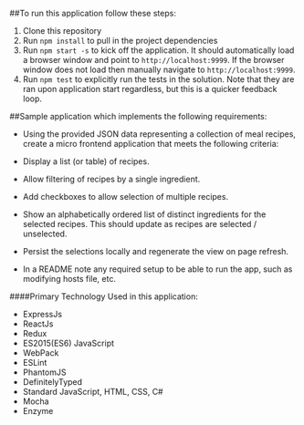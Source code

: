##To run this application follow these steps:
1.  Clone this repository
2.  Run `npm install` to pull in the project dependencies
3.  Run `npm start -s` to kick off the application.  It should automatically load a browser window and point to `http://localhost:9999`.  If the browser window does not load then manually navigate to `http://localhost:9999`.
4.  Run `npm test` to explicitly run the tests in the solution.  Note that they are ran upon application start regardless, but this is a quicker feedback loop.

##Sample application which implements the following requirements:

* Using the provided JSON data representing a collection of meal recipes, create a micro frontend application that meets the following criteria:

* Display a list (or table) of recipes.
* Allow filtering of recipes by a single ingredient.
* Add checkboxes to allow selection of multiple recipes.
* Show an alphabetically ordered list of distinct ingredients for the selected recipes. This should update as recipes are selected / unselected.
* Persist the selections locally and regenerate the view on page refresh.
* In a README note any required setup to be able to run the app, such as modifying hosts file, etc.

####Primary Technology Used in this application:
* ExpressJs
* ReactJs
* Redux
* ES2015(ES6) JavaScript
* WebPack
* ESLint
* PhantomJS
* DefinitelyTyped
* Standard JavaScript, HTML, CSS, C#
* Mocha
* Enzyme